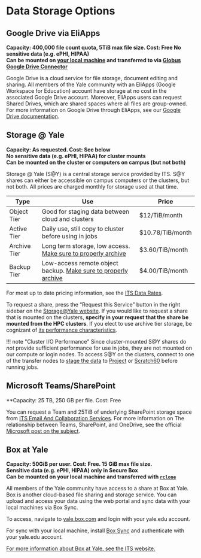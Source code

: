 # Data Storage Options

## Google Drive via EliApps

**Capacity: 400,000 file count quota, 5TiB max file size. Cost: Free 
No sensitive data (e.g. ePHI, HIPAA)  
Can be mounted on [your local machine](https://www.google.com/drive/download/) and transferred to via [Globus Google Drive Connector](/clusters-at-yale/data/globus)**

Google Drive is a cloud service for file storage, document editing and sharing. All members of the Yale community with an EliApps (Google Workspace for Education) account have storage at no cost in the associated Google Drive account. Moreover, EliApps users can request Shared Drives, which are shared spaces where all files are group-owned. For more information on Google Drive through EliApps, see our [Google Drive documentation](/data/google-drive).

## Storage @ Yale

**Capacity: As requested. Cost: See below  
No sensitive data (e.g. ePHI, HIPAA) for cluster mounts  
Can be mounted on the cluster or computers on campus (but not both)**

Storage @ Yale (S@Y) is a central storage service provided by ITS. S@Y shares can either be accessible on campus computers or the clusters, but not both. All prices are charged monthly for storage used at that time.

| Type        | Use                                                                            | Price           |
|-------------|--------------------------------------------------------------------------------|-----------------|
|Object Tier  |Good for staging data between cloud and clusters                                |$12/TiB/month    |
|Active Tier  |Daily use, still copy to cluster before using in jobs                           |$10.78/TiB/month |
|Archive Tier |Long term storage, low access. [Make sure to properly archive](/data/archive/)  |$3.60/TiB/month  |
|Backup Tier  |Low-access remote object backup. [Make sure to properly archive](/data/archive/)|$4.00/TiB/month  |

For most up to date pricing information, see the [ITS Data Rates](https://yale.service-now.com/it?id=rates_charges&service_group=e0502b7a1b3d3704f61dfeeccd4bcbab&service_offering=f4688dcd6fbb31007ee2abcf9f3ee400).

To request a share, press the “Request this Service” button in the right sidebar on the [Storage@Yale website](https://yale.service-now.com/it?id=service_offering&sys_id=f4688dcd6fbb31007ee2abcf9f3ee400). If you would like to request a share that is mounted on the clusters, **specify in your request that the share be mounted from the HPC clusters**. If you elect to use archive tier storage, be cognizant of [its performance characteristics](/data/archive).

!!! note "Cluster I/O Performance"
    Since cluster-mounted S@Y shares do *not* provide sufficient performance for use in jobs, they are not mounted on our compute or login nodes. To access S@Y on the clusters, connect to one of the transfer nodes to [stage the data](/clusters-at-yale/data/staging) to [Project](/clusters-at-yale/data/#project) or [Scratch60](/clusters-at-yale/data/#60-day-scratch) before running jobs.

## Microsoft Teams/SharePoint
**Capacity: 25 TB, 250 GB per file. Cost: Free

You can request a Team and 25TiB of underlying SharePoint storage space from [ITS Email And Collaboration Services](https://yale.service-now.com/it?id=support_article&sys_id=bbd672721b6a141029b375d4cc4bcbf4). For more information on The relationship between Teams, SharePoint, and OneDrive, see the official [Microsoft post on the subject](https://support.microsoft.com/en-us/office/collaborating-with-teams-sharepoint-and-onedrive-9ea6aa07-6e5e-4917-9267-d4d361da3dea).

## Box at Yale

**Capacity: 50GiB per user. Cost: Free. 15 GiB max file size.  
Sensitive data (e.g. ePHI, HIPAA) only in Secure Box  
Can be mounted on your local machine and transferred with [`rclone`](https://rclone.org/)**

All members of the Yale community have access to a share at Box at Yale. Box is another cloud-based file sharing and storage service. You can upload and access your data using the web portal and sync data with your local machines via Box Sync.

To access, navigate to [yale.box.com](http://yale.box.com) and login with your yale.edu account.

For sync with your local machine, install [Box Sync](https://sites.box.com/sync4/) and authenticate with your yale.edu account.

[For more information about Box at Yale, see the ITS website.](https://yale.service-now.com/it?id=service_offering&sys_id=ff584dcd6fbb31007ee2abcf9f3ee4ee)

